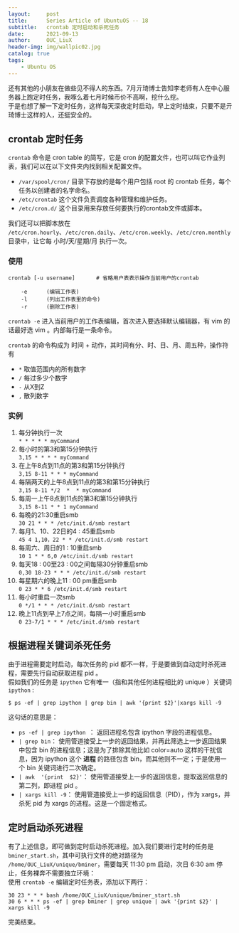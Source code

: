 ```yaml
---
layout:     post
title:      Series Article of UbuntuOS -- 18         
subtitle:   crontab 定时启动和杀死任务           
date:       2021-09-13      
author:     OUC_LiuX     
header-img: img/wallpic02.jpg     
catalog: true
tags:
    - Ubuntu OS
---
```

还有其他的小朋友在做些见不得人的东西。7月亓琦博士告知李老师有人在中心服务器上跑定时任务，我啄么着七月时候币价不高啊，挖什么挖。         
于是也想了解一下定时任务，这样每天深夜定时启动，早上定时结束，只要不是亓琦博士这样的人，还挺安全的。      

## crontab 定时任务     
`crontab` 命令是 cron table 的简写，它是 cron 的配置文件，也可以叫它作业列表，我们可以在以下文件夹内找到相关配置文件。        

* `/var/spool/cron/` 目录下存放的是每个用户包括 root 的 crontab 任务，每个任务以创建者的名字命名。     
* `/etc/crontab` 这个文件负责调度各种管理和维护任务。     
* `/etc/cron.d/` 这个目录用来存放任何要执行的crontab文件或脚本。    
  
我们还可以把脚本放在 `/etc/cron.hourly`、`/etc/cron.daily`、`/etc/cron.weekly`、`/etc/cron.monthly`目录中，让它每 小时/天/星期/月 执行一次。    

### 使用      
```shell     
crontab [-u username]　　　　# 省略用户表表示操作当前用户的crontab     

    -e      (编辑工作表)
    -l      (列出工作表里的命令)
    -r      (删除工作表)     
```      
`crontab -e` 进入当前用户的工作表编辑，首次进入要选择默认编辑器，有 vim 的话最好选 vim 。内部每行是一条命令。      

`crontab` 的命令构成为 时间 + 动作，其时间有分、时、日、月、周五种，操作符有

* `*` 取值范围内的所有数字       
* `/` 每过多少个数字     
* `-` 从X到Z      
* `,` 散列数字     

### 实例      
1. 每分钟执行一次       
   `* * * * * myCommand`       
2. 每小时的第3和第15分钟执行       
   `3,15 * * * * myCommand`       
3. 在上午8点到11点的第3和第15分钟执行        
   `3,15 8-11 * * * myCommand`       
4. 每隔两天的上午8点到11点的第3和第15分钟执行        
   `3,15 8-11 */2  *  * myCommand`       
5. 每周一上午8点到11点的第3和第15分钟执行      
   `3,15 8-11 * * 1 myCommand`         
6. 每晚的21:30重启smb       
   `30 21 * * * /etc/init.d/smb restart`       
7. 每月1、10、22日的4 : 45重启smb       
   `45 4 1,10，22 * * /etc/init.d/smb restart`        
8. 每周六、周日的1 : 10重启smb      
   `10 1 * * 6,0 /etc/init.d/smb restart`       
9. 每天18 : 00至23 : 00之间每隔30分钟重启smb      
    `0,30 18-23 * * * /etc/init.d/smb restart`       
10. 每星期六的晚上11 : 00 pm重启smb       
    `0 23 * * 6 /etc/init.d/smb restart`      
11. 每小时重启一次smb      
    `0 */1 * * * /etc/init.d/smb restart`        
12. 晚上11点到早上7点之间，每隔一小时重启smb      
    `0 23-7/1 * * * /etc/init.d/smb restart`       

## 根据进程关键词杀死任务     
由于进程需要定时启动，每次任务的 pid 都不一样，于是要做到自动定时杀死进程，需要先行自动获取进程 pid 。       
假如我们的任务是 `ipython` 它有唯一（指和其他任何进程相比的 unique ）关键词 `ipython` :    
```shell   
$ ps -ef | grep ipython | grep bin | awk '{print $2}'|xargs kill -9
```       
这句话的意思是：       
* `ps -ef | grep ipython `： 返回进程名包含 ipython 字段的进程信息。     
* `| grep bin`： 使用管道接受上一步的返回结果，并再此筛选上一步返回结果中包含 bin 的进程信息；这是为了排除其他比如 color=auto 这样的干扰信息，因为 ipython 这个 **进程** 的路径包含 bin，而其他则不一定；于是使用一个 bin 关键词进行二次确定。      
* `| awk  '{print  $2}'`： 使用管道接受上一步的返回信息，提取返回信息的第二列，即进程 pid 。     
* `| xargs kill -9`： 使用管道接受上一步的返回信息（PID），作为 xargs，并杀死 pid 为 xargs 的进程。这是一个固定格式。       
  
## 定时启动杀死进程       
有了上述信息，即可做到定时启动杀死进程。加入我们要进行定时的任务是 `bminer_start.sh`，其中可执行文件的绝对路径为 `/home/OUC_LiuX/unique/bminer`，需要每天 11:30 pm 启动，次日 6:30 am 停止，任务裸奔不需要独立环境：      
使用 `crontab -e` 编辑定时任务表，添加以下两行：      
```       
30 23 * * * bash /home/OUC_LiuX/unique/bminer_start.sh         
30 6 * * * ps -ef | grep bminer | grep unique | awk '{print $2}' | xargs kill -9        
```          

完美结束。       
